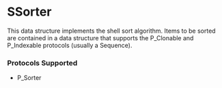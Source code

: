 # SSorter

This data structure implements the shell sort algorithm. Items to be sorted are contained in a data structure that supports the P_Clonable and P_Indexable protocols (usually a Sequence). 

### Protocols Supported

- P_Sorter
